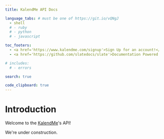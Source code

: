 ```yaml
---
title: KalendMe API Docs

language_tabs: # must be one of https://git.io/vQNgJ
  - shell
  # - ruby
  # - python
  # - javascript

toc_footers:
  - <a href='https://www.kalendme.com/signup'>Sign Up for an account!</a>
  - <a href='https://github.com/slatedocs/slate'>Documentation Powered by Slate</a>

# includes:
  # - errors

search: true

code_clipboard: true
---
```


# Introduction

Welcome to the [KalendMe](https://www.kalendme.com)'s API! 

We're under construction.

